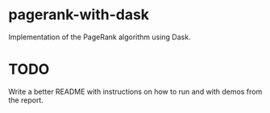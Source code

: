 # pagerank-with-dask
Implementation of the PageRank algorithm using Dask.

# TODO
Write a better README with instructions on how to run and with demos from the report.